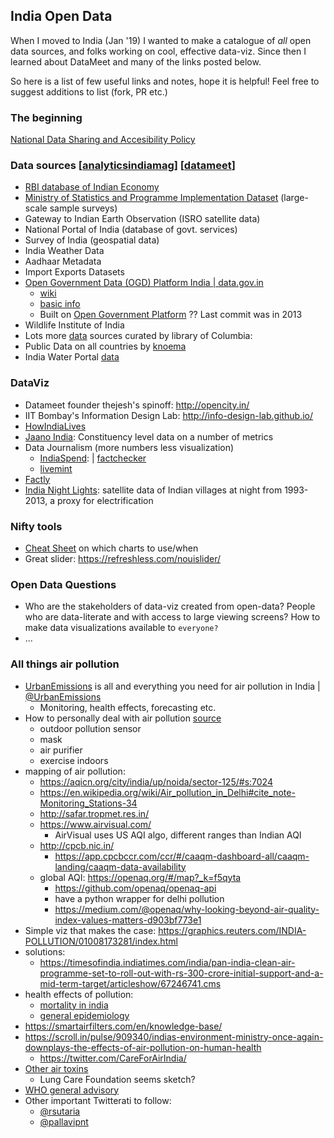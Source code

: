 ## India Open Data

When I moved to India (Jan '19) I wanted to make a catalogue of _all_ open data sources, and folks working on cool, effective data-viz. Since then I learned about DataMeet and many of the links posted below. 

So here is a list of few useful links and notes, hope it is helpful!
Feel free to suggest additions to list (fork, PR etc.)

### The beginning
[National Data Sharing and Accesibility Policy](http://www.dst.gov.in/national-data-sharing-and-accessibility-policy-0)

### Data sources [[analyticsindiamag](https://www.analyticsindiamag.com/top-10-indian-government-datasets-that-you-can-use-for-analytics-projects/)]    [[datameet](http://datameet.org/wiki/catalog)]
- [RBI database of Indian Economy](https://dbie.rbi.org.in/DBIE/dbie.rbi?site=home)
- [Ministry of Statistics and Programme Implementation Dataset](http://mospi.nic.in/data) (large-scale sample surveys)
- Gateway to Indian Earth Observation (ISRO satellite data)
- National Portal of India (database of govt. services)
- Survey of India (geospatial data)
- India Weather Data
- Aadhaar Metadata
- Import Exports Datasets
- [Open Government Data (OGD) Platform India | data.gov.in](https://data.gov.in/)
    - [wiki](https://en.wikipedia.org/wiki/Data.gov.in)
    - [basic info](http://meity.gov.in/open-data)
    - Built on [Open Government Platform](https://github.com/opengovplatform/opengovplatform-beta) ?? Last commit was in 2013
- Wildlife Institute of India 
- Lots more [data](https://guides.library.columbia.edu/sasia-india/data
) sources curated by library of Columbia: 
- Public Data on all countries by [knoema](https://knoema.com/atlas/India)
- India Water Portal [data](https://www.indiawaterportal.org/data)


### DataViz
- Datameet founder thejesh's spinoff: http://opencity.in/
- IIT Bombay's Information Design Lab: http://info-design-lab.github.io/
- [HowIndiaLives](https://howindialives.com)
- [Jaano India](https://jaanoindia.swaniti.org): Constituency level data on a number of metrics
- Data Journalism (more numbers less visualization)
    - [IndiaSpend](https://indiaspend.com): | [factchecker](https://factchecker.in)
    - [livemint](https://livemint.com)
- [Factly](https://factly.in)
- [India Night Lights](http://india.nightlights.io/#/nation/2007/12): satellite data of Indian villages at night from 1993-2013, a proxy for electrification

### Nifty tools
- [Cheat Sheet](./Franconeri_ExperCeptionDotNet_ChartChooser.pdf) on which charts to use/when
- Great slider: https://refreshless.com/nouislider/

### Open Data Questions
- Who are the stakeholders of data-viz created from open-data? People who are data-literate and with access to large viewing screens? How to make data visualizations available to ```everyone?```
- ...

### All things air pollution
- [UrbanEmissions](urbanemmissions.info) is all and everything you need for air pollution in India | [@UrbanEmissions](https://twitter.com/UrbanEmissions)
    - Monitoring, health effects, forecasting etc.
- How to personally deal with air pollution [source](https://www.firstpost.com/tech/news-analysis/delhi-air-pollution-six-smart-ways-to-deal-with-bad-air-in-your-city-and-home-5480791.html)
    - outdoor pollution sensor
    - mask
    - air purifier
    - exercise indoors
- mapping of air pollution:
    - https://aqicn.org/city/india/up/noida/sector-125/#s:7024
    - https://en.wikipedia.org/wiki/Air_pollution_in_Delhi#cite_note-Monitoring_Stations-34
    - http://safar.tropmet.res.in/
    - https://www.airvisual.com/
        - AirVisual uses US AQI algo, different ranges than Indian AQI
    - http://cpcb.nic.in/
        - https://app.cpcbccr.com/ccr/#/caaqm-dashboard-all/caaqm-landing/caaqm-data-availability
    - global AQI: https://openaq.org/#/map?_k=f5qyta
        - https://github.com/openaq/openaq-api
        - have a python wrapper for delhi pollution
        - https://medium.com/@openaq/why-looking-beyond-air-quality-index-values-matters-d903bf773e1
- Simple viz that makes the case: https://graphics.reuters.com/INDIA-POLLUTION/01008173281/index.html
- solutions:
    - https://timesofindia.indiatimes.com/india/pan-india-clean-air-programme-set-to-roll-out-with-rs-300-crore-initial-support-and-a-mid-term-target/articleshow/67246741.cms
- health effects of pollution: 
    - [mortality in india](https://agupubs.onlinelibrary.wiley.com/doi/full/10.1002/2016GL068949)
    - [general epidemiology](https://www.ncbi.nlm.nih.gov/pmc/articles/PMC4740125/)
- https://smartairfilters.com/en/knowledge-base/
- https://scroll.in/pulse/909340/indias-environment-ministry-once-again-downplays-the-effects-of-air-pollution-on-human-health
    - https://twitter.com/CareForAirIndia/
- [Other air toxins](https://timesofindia.indiatimes.com/city/delhi/delhi-air-rich-in-3-toxins-that-can-cause-brain-damage-study/articleshow/67579984.cms)
    - Lung Care Foundation seems sketch?
- [WHO general advisory](https://www.who.int/news-room/fact-sheets/detail/ambient-(outdoor)-air-quality-and-health?fbclid=IwAR16qHodpLTeOCBZ2nd6QkVOyocq-Li8MDKXOa22mrFvwRSsgzOAn9fNEmM)
- Other important Twitterati to follow:
    - [@rsutaria](https://twitter.com/rsutaria)
    - [@pallavipnt](https://twitter.com/pallavipnt)

<!-- ### AI/ML evangelism
    - Data is your friend
    - AI is a buzzword and will always have funding! Cite McKinsey and other reports on state of AI funding
    - Do you want to forecast anything you want?
        - then collect the right data
        - and ask the right questions
    - Human capital | social capital | and .... Data capital
        - start collecting data now 
    - Easy ML workflow
        - good data collection
        - ensuring data integrity
        - hiring a data guy
        - asking the right questions
        - creating views mini DBs that can facilitate insight discovery
        - hiring a analyst
        - plugging into easy-to-use ML models
            - tensorflow | scikit-learn | keras
            - easy-to-use parameter tuner | auto-ml
    - primer by data.world and @dataliteracycom
        - https://datapractices.org/courseware/
        - on all aspects of a data organization

### But AI is also bad
Every functional superhuman AI model is powered by tons of data generated by unpaid, or at most woefully underpaid human labour. Any domain which relies on human expert identification will have flawed AI models, with a trail of human labour that has been cheated. I am not aware of any proposed regulatory frameworks that aim to curb this. But as they say ```All models are wrong but some are useful```. Let us see how use we can make of these. -->

